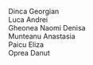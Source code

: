 Dinca Georgian <br/>
Luca Andrei <br/>
Gheonea Naomi Denisa <br/>
Munteanu Anastasia <br/>
Paicu Eliza <br/>
Oprea Danut
